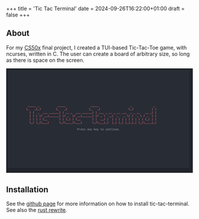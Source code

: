 +++
title = 'Tic Tac Terminal'
date = 2024-09-26T16:22:00+01:00
draft = false
+++

## About 
For my [CS50x](https://pll.harvard.edu/course/cs50-introduction-computer-science) final project, I created a TUI-based Tic-Tac-Toe game, with ncurses, written in C.
The user can create a board of arbitrary size, so long as there is space on the screen.

![Tic-Tac-Terminal splash screen](https://github.com/m0ose01/Tic-Tac-Terminal/blob/main/screenshots/splashscreen.jpg?raw=true)

## Installation

See the [github page](https://github.com/m0ose01/Tic-Tac-Terminal) for more information on how to install tic-tac-terminal.
See also the [rust rewrite](https://github.com/m0ose01/Tic-Tac-Terminal.rs).
